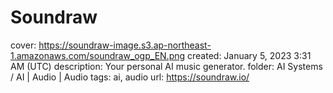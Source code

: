 # Soundraw

cover: https://soundraw-image.s3.ap-northeast-1.amazonaws.com/soundraw_ogp_EN.png
created: January 5, 2023 3:31 AM (UTC)
description: Your personal AI music generator.
folder: AI Systems / AI | Audio | Audio
tags: ai, audio
url: https://soundraw.io/